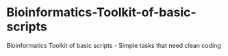 # Bioinformatics-Toolkit-of-basic-scripts
Bioinformatics Toolkit of basic scripts - Simple tasks that need clean coding
